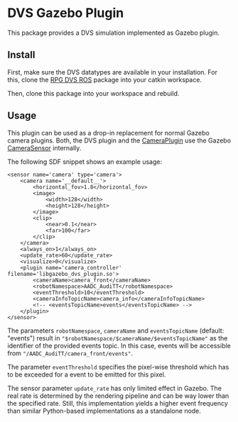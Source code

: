 # DVS Gazebo Plugin

This package provides a DVS simulation implemented as Gazebo plugin.

## Install

First, make sure the DVS datatypes are available in your installation.
For this, clone the [RPG DVS ROS](https://github.com/uzh-rpg/rpg_dvs_ros) package into your catkin workspace.

Then, clone this package into your workspace and rebuild.

## Usage

This plugin can be used as a drop-in replacement for normal Gazebo camera plugins.
Both, the DVS plugin and the [CameraPlugin](https://github.com/arpg/Gazebo/blob/master/plugins/CameraPlugin.cc)
use the Gazebo [CameraSensor](https://github.com/arpg/Gazebo/blob/master/gazebo/sensors/CameraSensor.cc) internally.

The following SDF snippet shows an example usage:

    <sensor name='camera' type='camera'>
        <camera name='__default__'>
            <horizontal_fov>1.8</horizontal_fov>
            <image>
                <width>128</width>
                <height>128</height>
            </image>
            <clip>
                <near>0.1</near>
                <far>100</far>
            </clip>
        </camera>
        <always_on>1</always_on>
        <update_rate>60</update_rate>
        <visualize>0</visualize>
        <plugin name='camera_controller' filename='libgazebo_dvs_plugin.so'>
            <cameraName>camera_front</cameraName>
            <robotNamespace>AADC_AudiTT</robotNamespace>
            <eventThreshold>10</eventThreshold>
            <cameraInfoTopicName>camera_info</cameraInfoTopicName>
            <!-- <eventsTopicName>events</eventsTopicName> -->
        </plugin>
    </sensor>

The parameters `robotNamespace`, `cameraName` and `eventsTopicName` (default: "events") result in `"$robotNamespace/$cameraName/$eventsTopicName"`
as the identifier of the provided events topic.
In this case, events will be accessible from `"/AADC_AudiTT/camera_front/events"`.

The parameter `eventThreshold` specifies the pixel-wise threshold which has to be exceeded for a event to be emitted for this pixel.

The sensor parameter `update_rate` has only limited effect in Gazebo.
The real rate is determined by the rendering pipeline and can be way lower than the specified rate.
Still, this implementation yields a higher event frequency than similar Python-based implementations as a standalone node.
